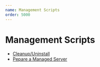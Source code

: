 ```yaml
---
name: Management Scripts
order: 5000
---
```


# Management Scripts

- [Cleanup/Uninstall](./uninstall.md)
- [Pepare a Managed Server](./pepare-managed-server.md)
